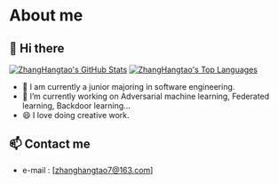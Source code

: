 # About me

## 👋 Hi there
[![ZhangHangtao's GitHub Stats](https://github-readme-stats.vercel.app/api?username=ZhangHangTao&count_private=true&show_icons=true&line_height=40)]([https://github.com/Ylarod](https://github.com/ZhangHangTao))
[![ZhangHangtao's Top Languages](https://github-readme-stats.vercel.app/api/top-langs/?username=ZhangHangTao&show_icons=true)]([https://github.com/Ylarod](https://github.com/ZhangHangTao))
- 🌱 I am currently a junior majoring in software engineering.
- 🤔 I’m currently working on Adversarial machine learning, Federated learning, Backdoor learning...
- 😄 I love doing creative work.

## 📫 Contact me

 - e-mail  : [zhanghangtao7@163.com]
<!--
**** is a ✨ _special_ ✨ repository because its `README.md` (this file) appears on your GitHub profile.
Here are some ideas to get you started:
- 👯 I’m looking to collaborate on ...
-  I’m looking for help with ...
- 💬 Ask me about ...
- 📫 How to reach me: ...
- ⚡ Fun fact: ...
11111111111111111111111111112345811
-->


